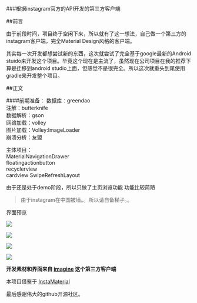 ###根据instagram官方的API开发的第三方客户端

##前言

由于前段时间，项目终于空闲下来，所以就有了这一想法，自己做一个第三方的instagram客户端，完全Material Design风格的客户端。

其实每一次开发都想尝试新的东西，这次就尝试了完全基于google最新的Android stuido来开发这个项目。毕竟这个现在是主流了，虽然现在公司项目在我的推荐下算是迁移到android studio上面，但感觉不是很完全。所以这次就重头到尾使用gradle来开发整个项目。

##正文

####前期准备：
数据库：greendao  
注解：butterknife  
数据解析：gson  
网络加载：volley  
图片加载：Volley:ImageLoader  
崩溃分析：友盟

主体项目：  
MaterialNavigationDrawer  
floatingactionbutton  
recyclerview  
cardview
SwipeRefreshLayout

由于还是处于demo阶段，所以只做了主页浏览功能  功能比较简陋
>由于instagram在中国被墙。。所以请自备梯子。。

界面预览  

![](http://xyzphoto.qiniudn.com/搜狗截图15年03月09日2210_4.png)

![](http://xyzphoto.qiniudn.com/搜狗截图15年03月09日2147_1.png)

![](http://xyzphoto.qiniudn.com/搜狗截图15年03月09日2147_2.png)

![](http://xyzphoto.qiniudn.com/搜狗截图15年03月09日2151_3.png)


**开发素材和界面来自 [imagine](https://play.google.com/store/apps/details?id=com.imagine.free) 这个第三方客户端**

本项目借鉴于 [InstaMaterial](https://github.com/frogermcs/InstaMaterial)

最后感谢伟大的github开源社区。





